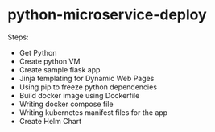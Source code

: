 # python-microservice-deploy

Steps:
- Get Python
- Create python VM
- Create sample flask app
- Jinja templating for Dynamic Web Pages
- Using pip to freeze python dependencies
- Build docker image using Dockerfile
- Writing docker compose file
- Writing kubernetes manifest files for the app
- Create Helm Chart